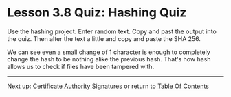 # Lesson 3.8 Quiz: Hashing Quiz

Use the hashing project. 
Enter random text.
Copy and past the output into the quiz.
Then alter the text a little and copy and paste the SHA 256.

We can see even a small change of 1 character is enough to completely change the hash to be nothing alike the previous hash. That's how hash allows us to check if files have been tampered with.

- - -
Next up: [Certificate Authority Signatures](ND024_Part4_Lesson03_09.md) or return to [Table Of Contents](./ND024_TableOfContents.md)
